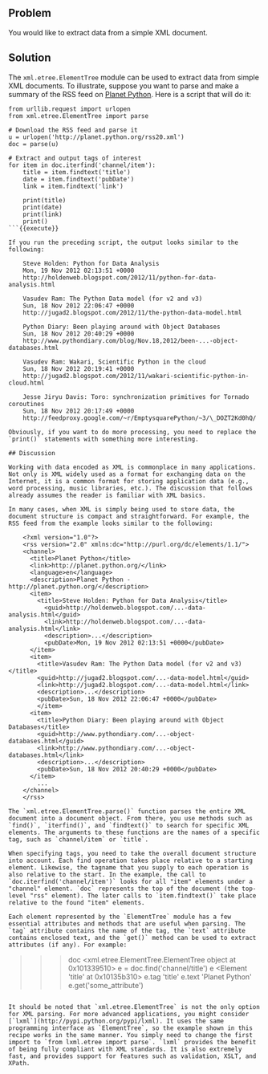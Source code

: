 ## Problem

You would like to extract data from a simple XML document.

## Solution

The `xml.etree.ElementTree` module can be used to extract data from simple XML documents. To illustrate, suppose you want to parse and make a summary of the RSS feed on [Planet Python](http://planet.python.org). Here is a script that will do it:

```
from urllib.request import urlopen
from xml.etree.ElementTree import parse

# Download the RSS feed and parse it
u = urlopen('http://planet.python.org/rss20.xml')
doc = parse(u)

# Extract and output tags of interest
for item in doc.iterfind('channel/item'):
    title = item.findtext('title')
    date = item.findtext('pubDate')
    link = item.findtext('link')

    print(title)
    print(date)
    print(link)
    print()
```{{execute}}

If you run the preceding script, the output looks similar to the following:

    Steve Holden: Python for Data Analysis
    Mon, 19 Nov 2012 02:13:51 +0000
    http://holdenweb.blogspot.com/2012/11/python-for-data-analysis.html

    Vasudev Ram: The Python Data model (for v2 and v3)
    Sun, 18 Nov 2012 22:06:47 +0000
    http://jugad2.blogspot.com/2012/11/the-python-data-model.html

    Python Diary: Been playing around with Object Databases
    Sun, 18 Nov 2012 20:40:29 +0000
    http://www.pythondiary.com/blog/Nov.18,2012/been-...-object-databases.html

    Vasudev Ram: Wakari, Scientific Python in the cloud
    Sun, 18 Nov 2012 20:19:41 +0000
    http://jugad2.blogspot.com/2012/11/wakari-scientific-python-in-cloud.html

    Jesse Jiryu Davis: Toro: synchronization primitives for Tornado coroutines
    Sun, 18 Nov 2012 20:17:49 +0000
    http://feedproxy.google.com/~r/EmptysquarePython/~3/\_DOZT2Kd0hQ/

Obviously, if you want to do more processing, you need to replace the `print()` statements with something more interesting.

## Discussion

Working with data encoded as XML is commonplace in many applications. Not only is XML widely used as a format for exchanging data on the Internet, it is a common format for storing application data (e.g., word processing, music libraries, etc.). The discussion that follows already assumes the reader is familiar with XML basics.

In many cases, when XML is simply being used to store data, the document structure is compact and straightforward. For example, the RSS feed from the example looks similar to the following:

    <?xml version="1.0"?>
    <rss version="2.0" xmlns:dc="http://purl.org/dc/elements/1.1/">
    <channel>
      <title>Planet Python</title>
      <link>http://planet.python.org/</link>
      <language>en</language>
      <description>Planet Python - http://planet.python.org/</description>
      <item>
        <title>Steve Holden: Python for Data Analysis</title>
          <guid>http://holdenweb.blogspot.com/...-data-analysis.html</guid>
          <link>http://holdenweb.blogspot.com/...-data-analysis.html</link>
          <description>...</description>
          <pubDate>Mon, 19 Nov 2012 02:13:51 +0000</pubDate>
      </item>
      <item>
        <title>Vasudev Ram: The Python Data model (for v2 and v3)</title>
        <guid>http://jugad2.blogspot.com/...-data-model.html</guid>
        <link>http://jugad2.blogspot.com/...-data-model.html</link>
        <description>...</description>
        <pubDate>Sun, 18 Nov 2012 22:06:47 +0000</pubDate>
        </item>
      <item>
        <title>Python Diary: Been playing around with Object Databases</title>
        <guid>http://www.pythondiary.com/...-object-databases.html</guid>
        <link>http://www.pythondiary.com/...-object-databases.html</link>
        <description>...</description>
        <pubDate>Sun, 18 Nov 2012 20:40:29 +0000</pubDate>
      </item>
        ...
    </channel>
    </rss>

The `xml.etree.ElementTree.parse()` function parses the entire XML document into a document object. From there, you use methods such as `find()`, `iterfind()`, and `findtext()` to search for specific XML elements. The arguments to these functions are the names of a specific tag, such as `channel/item` or `title`.

When specifying tags, you need to take the overall document structure into account. Each find operation takes place relative to a starting element. Likewise, the tagname that you supply to each operation is also relative to the start. In the example, the call to `doc.iterfind('channel/item')` looks for all "item" elements under a "channel" element. `doc` represents the top of the document (the top-level "rss" element). The later calls to `item.findtext()` take place relative to the found "item" elements.

Each element represented by the `ElementTree` module has a few essential attributes and methods that are useful when parsing. The `tag` attribute contains the name of the tag, the `text` attribute contains enclosed text, and the `get()` method can be used to extract attributes (if any). For example:

```
>>> doc
<xml.etree.ElementTree.ElementTree object at 0x101339510>
>>> e = doc.find('channel/title')
>>> e
<Element 'title' at 0x10135b310>
>>> e.tag
'title'
>>> e.text
'Planet Python'
>>> e.get('some_attribute')
>>>
```{{execute}}

It should be noted that `xml.etree.ElementTree` is not the only option for XML parsing. For more advanced applications, you might consider [`lxml`](http://pypi.python.org/pypi/lxml). It uses the same programming interface as `ElementTree`, so the example shown in this recipe works in the same manner. You simply need to change the first import to `from lxml.etree import parse`. `lxml` provides the benefit of being fully compliant with XML standards. It is also extremely fast, and provides support for features such as validation, XSLT, and XPath.